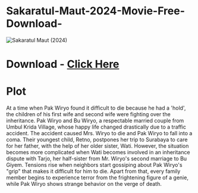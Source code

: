 # Sakaratul-Maut-2024-Movie-Free-Download-

![Sakaratul Maut (2024)](https://github.com/user-attachments/assets/0b82f95c-49e5-4c66-ba38-6cf04b5a4d86)


# Download - [Click Here](https://movielinks.pp.ua/sakaratul-maut-2024/)

# Plot
At a time when Pak Wiryo found it difficult to die because he had a 'hold', the children of his first wife and second wife were fighting over the inheritance.
Pak Wiryo and Bu Wiryo, a respectable married couple from Umbul Krida Village, whose happy life changed drastically due to a traffic accident. The accident caused Mrs. Wiryo to die and Pak Wiryo to fall into a coma. Their youngest child, Retno, postpones her trip to Surabaya to care for her father, with the help of her older sister, Wati. However, the situation becomes more complicated when Wati becomes involved in an inheritance dispute with Tarjo, her half-sister from Mr. Wiryo's second marriage to Bu Giyem. Tensions rise when neighbors start gossiping about Pak Wiryo's "grip" that makes it difficult for him to die. Apart from that, every family member begins to experience terror from the frightening figure of a genie, while Pak Wiryo shows strange behavior on the verge of death.
